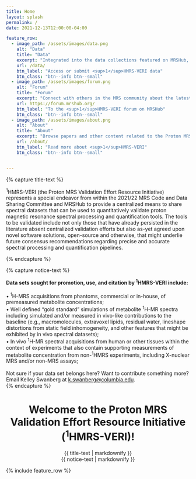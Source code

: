 ```yaml
---
title: Home
layout: splash
permalink: /
date: 2021-12-13T12:00:00-04:00

feature_row:
  - image_path: /assets/images/data.png
    alt: "Data"
    title: "Data"
    excerpt: "Integrated into the data collections featured on MRSHub, browse or contribute datasets used for validating <sup>1</sup>H-MRS processing and quantification pipelines."     
    url: /data/
    btn_label: "Access or submit <sup>1</sup>HMRS-VERI data"
    btn_class: "btn--info btn--small"
  - image_path: /assets/images/forum.png
    alt: "Forum"
    title: "Forum"
    excerpt: "Connect with others in the MRS community about the latest developments in proton MRS data processing and quantification pipeline validation."     
    url: https://forum.mrshub.org/
    btn_label: "To the <sup>1</sup>HMRS-VERI forum on MRSHub"
    btn_class: "btn--info btn--small"
  - image_path: /assets/images/about.png
    alt: "About"
    title: "About"
    excerpt: "Browse papers and other content related to the Proton MRS Validation Effort Resource Initiative."
    url: /about/
    btn_label: "Read more about <sup>1</sup>HMRS-VERI"
    btn_class: "btn--info btn--small"


---
```


{% capture title-text %}

<sup>1</sup>HMRS-VERI (the Proton MRS Validation Effort Resource Initiative) represents a special endeavor from within the 2021/22 MRS Code and Data Sharing Committee and MRSHub to provide a centralized means to share spectral datasets that can be used to quantitatively validate proton magnetic resonance spectral processing and quantification tools. The tools to be validated include not only those that have already persisted in the literature absent centralized validation efforts but also as-yet agreed upon novel software solutions, open-source and otherwise, that might underlie future consensus recommendations regarding precise and accurate spectral processing and quantification pipelines.

{% endcapture %}

{% capture notice-text %}

<div style="text-align: left">
<strong>Data sets sought for promotion, use, and citation by <sup>1</sup>HMRS-VERI include:</strong><br />
<br />
• <sup>1</sup>H-MRS acquisitions from phantoms, commercial or in-house, of premeasured metabolite concentrations;<br />
• Well defined “gold standard” simulations of metabolite <sup>1</sup>H-MR spectra including simulated and/or measured in vivo-like contributions to the baseline (e.g., macromolecules, extravoxel lipids, residual water, lineshape distortions from static field inhomogeneity, and other features that might be exhibited by in vivo spectral datasets);<br />
• In vivo <sup>1</sup>H-MR spectral acquisitions from human or other tissues within the context of experiments that also contain supporting measurements of metabolite concentration from non-<sup>1</sup>HMRS experiments, including X-nuclear MRS and/or non-MRS assays;<br />
</div>
<br />
Not sure if your data set belongs here? Want to contribute something more? Email Kelley Swanberg at <a href="mailto:k.swanberg@columbia.edu">k.swanberg@columbia.edu</a>.<br /> 
{% endcapture %}

<div class="notice--info" align="center">
  <h1>Welcome to the Proton MRS Validation Effort Resource Initiative (<sup>1</sup>HMRS-VERI)!</h1>
  {{ title-text | markdownify }}
</div>

<div class="notice--success" align="center">
  {{ notice-text | markdownify }}
</div>

{% include feature_row %}